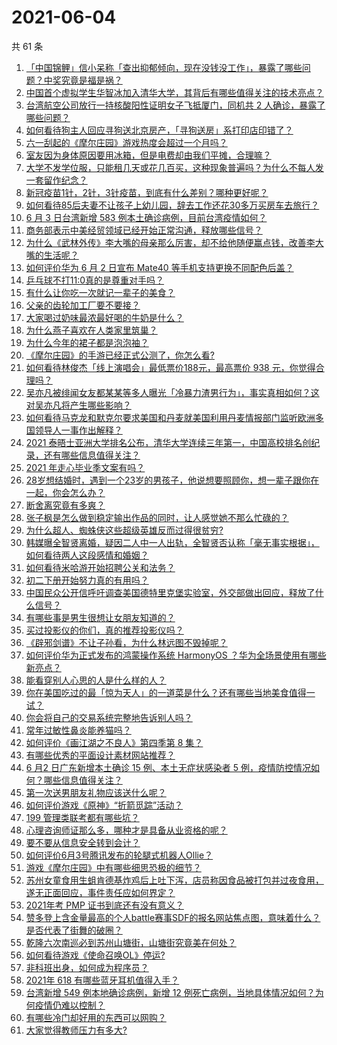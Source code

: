 # 2021-06-04

共 61 条

<!-- BEGIN -->
<!-- 最后更新时间 Fri Jun 04 2021 03:11:05 GMT+0800 (China Standard Time) -->

1. [「中国锦鲤」信小呆称「查出抑郁倾向，现在没钱没工作」，暴露了哪些问题？中奖究竟是福是祸？](https://www.zhihu.com/question/462894547)
2. [中国首个虚拟学生华智冰加入清华大学，其背后有哪些值得关注的技术亮点？](https://www.zhihu.com/question/462748133)
3. [台湾航空公司放行一持核酸阳性证明女子飞抵厦门，同机共 2
   人确诊，暴露了哪些问题？](https://www.zhihu.com/question/462921250)
4. [如何看待狗主人回应寻狗送北京房产，「寻狗送房」系打印店印错了？](https://www.zhihu.com/question/462885049)
5. [六一刮起的《摩尔庄园》游戏热度会超过一个月吗？](https://www.zhihu.com/question/462627134)
6. [室友因为身体原因要用冰箱，但是电费却由我们平摊，合理嘛？](https://www.zhihu.com/question/420797339)
7. [大学不发学位服，只能租几天或花几百买，这种现象普遍吗？为什么不每人发一套留作纪念？](https://www.zhihu.com/question/461692269)
8. [新冠疫苗1针，2针，3针疫苗，到底有什么差别？哪种更好呢？](https://www.zhihu.com/question/460259200)
9. [如何看待85后夫妻不让孩子上幼儿园，辞去工作还花30多万买房车去旅行？](https://www.zhihu.com/question/462817977)
10. [6 月 3 日台湾新增 583
    例本土确诊病例，目前台湾疫情如何？](https://www.zhihu.com/question/462951292)
11. [商务部表示中美经贸领域已经开始正常沟通，释放哪些信号？](https://www.zhihu.com/question/462954119)
12. [为什么《武林外传》李大嘴的母亲那么厉害，却不给他随便赢点钱，改善李大嘴的生活呢？](https://www.zhihu.com/question/457235719)
13. [如何评价华为 6 月 2 日宣布 Mate40
    等手机支持更换不同配色后盖？](https://www.zhihu.com/question/462906466)
14. [乒乓球不打11:0真的是尊重对手吗？](https://www.zhihu.com/question/456861730)
15. [有什么让你吃一次就记一辈子的美食？](https://www.zhihu.com/question/442763529)
16. [父亲的齿轮加工厂要不要接？](https://www.zhihu.com/question/450893153)
17. [大家喝过奶味最浓最好喝的牛奶是什么？](https://www.zhihu.com/question/300989157)
18. [为什么燕子喜欢在人类家里筑巢？](https://www.zhihu.com/question/61879411)
19. [为什么今年的裙子都是泡泡袖？](https://www.zhihu.com/question/397465205)
20. [《摩尔庄园》的手游已经正式公测了，你怎么看?](https://www.zhihu.com/question/364430672)
21. [如何看待林俊杰「线上演唱会」最低票价188元，最高票价 938
    元，你觉得合理吗？](https://www.zhihu.com/question/462572669)
22. [吴亦凡被绯闻女友都某某等多人曝光「冷暴力渣男行为」，事实真相如何？这对吴亦凡将产生哪些影响？](https://www.zhihu.com/question/462797581)
23. [如何看待马克龙和默克尔要求美国和丹麦就美国利用丹麦情报部门监听欧洲多国领导人一事作出解释？](https://www.zhihu.com/question/462544852)
24. [2021
    泰晤士亚洲大学排名公布，清华大学连续三年第一，中国高校排名创纪录，还有哪些信息值得关注？](https://www.zhihu.com/question/462798197)
25. [2021 年走心毕业季文案有吗？](https://www.zhihu.com/question/460634739)
26. [28岁想结婚时，遇到一个23岁的男孩子，他说想要照顾你，想一辈子跟你在一起，你会怎么办？](https://www.zhihu.com/question/462023937)
27. [断舍离究竟有多爽？](https://www.zhihu.com/question/446430795)
28. [张子枫是怎么做到稳定输出作品的同时，让人感觉她不那么忙碌的？](https://www.zhihu.com/question/457151092)
29. [为什么超人、蜘蛛侠这些超级英雄反而过得很贫穷?](https://www.zhihu.com/question/460278007)
30. [韩媒曝全智贤离婚，疑因二人中一人出轨，全智贤否认称「毫无事实根据」，如何看待两人这段感情和婚姻？](https://www.zhihu.com/question/462889562)
31. [如何看待米哈游开始招聘公关和法务？](https://www.zhihu.com/question/462619970)
32. [初二下册开始努力真的有用吗？](https://www.zhihu.com/question/455855332)
33. [中国民众公开信呼吁调查美国德特里克堡实验室，外交部做出回应，释放了什么信号？](https://www.zhihu.com/question/462767186)
34. [有哪些事是男生很想让女朋友知道的？](https://www.zhihu.com/question/426854994)
35. [买过投影仪的你们，真的推荐投影仪吗？](https://www.zhihu.com/question/437319206)
36. [《辟邪剑谱》不让子孙看，为什么林远图不毁掉呢？](https://www.zhihu.com/question/462706805)
37. [如何评价华为正式发布的鸿蒙操作系统 HarmonyOS
    ？华为全场景使用有哪些新亮点？](https://www.zhihu.com/question/462809074)
38. [能看穿别人心思的人是什么样的人？](https://www.zhihu.com/question/27095943)
39. [你在美国吃过的最「惊为天人」的一道菜是什么？还有哪些当地美食值得一试？](https://www.zhihu.com/question/460654800)
40. [你会将自己的交易系统完整地告诉别人吗？](https://www.zhihu.com/question/462350634)
41. [常年过敏性鼻炎能养猫吗？](https://www.zhihu.com/question/462337268)
42. [如何评价《画江湖之不良人》第四季第 8 集？](https://www.zhihu.com/question/461641669)
43. [有哪些优秀的平面设计素材网站推荐？](https://www.zhihu.com/question/20396362)
44. [6 月2 日广东新增本土确诊 15 例、本土无症状感染者 5
    例，疫情防控情况如何？哪些信息值得关注？](https://www.zhihu.com/question/462877155)
45. [第一次送男朋友礼物应该送什么呢？](https://www.zhihu.com/question/320207842)
46. [如何评价游戏《原神》“折箭觅踪”活动？](https://www.zhihu.com/question/461653474)
47. [199 管理类联考都有哪些坑？](https://www.zhihu.com/question/312937027)
48. [心理咨询师证那么多，哪种才是具备从业资格的呢？](https://www.zhihu.com/question/454026159)
49. [要不要从信息安全转到会计？](https://www.zhihu.com/question/461034988)
50. [如何评价6月3号腾讯发布的轮腿式机器人Ollie？](https://www.zhihu.com/question/462906299)
51. [游戏《摩尔庄园》中有哪些细思恐极的细节？](https://www.zhihu.com/question/334609345)
52. [苏州女童食用生蛆肯德基炸鸡后上吐下泻，店员称因食品被打包并过夜食用，遂无正面回应，事件责任应如何界定？](https://www.zhihu.com/question/462747978)
53. [2021年考 PMP 证书到底还有没有意义？](https://www.zhihu.com/question/439863354)
54. [赞多登上含金量最高的个人battle赛事SDF的报名网站焦点图，意味着什么？是否代表了街舞的破圈？](https://www.zhihu.com/question/462783297)
55. [乾隆六次南巡必到苏州山塘街，山塘街究竟美在何处？](https://www.zhihu.com/question/462338067)
56. [如何看待游戏《使命召唤OL》停运?](https://www.zhihu.com/question/462358079)
57. [非科班出身，如何成为程序员？](https://www.zhihu.com/question/22426146)
58. [2021年 618 有哪些蓝牙耳机值得入手？](https://www.zhihu.com/question/457255296)
59. [台湾新增 549 例本地确诊病例，新增 12
    例死亡病例，当地具体情况如何？为何疫情仍难以控制？](https://www.zhihu.com/question/462760470)
60. [有哪些冷门却好用的东西可以网购？](https://www.zhihu.com/question/31755025)
61. [大家觉得教师压力有多大?](https://www.zhihu.com/question/458760853)

<!-- END -->
